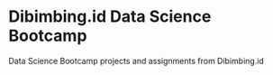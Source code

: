 # Dibimbing.id Data Science Bootcamp
Data Science Bootcamp projects and assignments from Dibimbing.id
